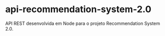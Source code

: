 # api-recommendation-system-2.0

API REST desenvolvida em Node para o projeto Recommendation System 2.0.
